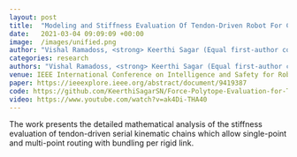 ```yaml
---
layout: post
title:  "Modeling and Stiffness Evaluation Of Tendon-Driven Robot For Collaborative Human-Robot Interaction"
date:   2021-03-04 09:09:09 +00:00
image:  /images/unified.png
author: "Vishal Ramadoss, <strong> Keerthi Sagar (Equal first-author contribution)</strong>, Mohamed Sadiq Ikbal, Dimiter Zlatanov, and Matteo Zoppi"
categories: research
authors: "Vishal Ramadoss, <strong> Keerthi Sagar (Equal first-author contribution)</strong>, Mohamed Sadiq Ikbal, Dimiter Zlatanov, and Matteo Zoppi"
venue: IEEE International Conference on Intelligence and Safety for Robotics (ISR)
paper: https://ieeexplore.ieee.org/abstract/document/9419387
code: https://github.com/KeerthiSagarSN/Force-Polytope-Evaluation-for-Tendon-Driven-Serial-Kinematic-Chain
video: https://www.youtube.com/watch?v=ak4Di-THA40
---
```

The work presents the detailed mathematical analysis of the stiffness evaluation 
of tendon-driven serial kinematic chains which allow single-point and multi-point routing with bundling per rigid link.
